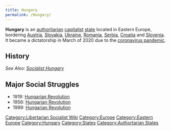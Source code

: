 ```yaml
---
title: Hungary
permalink: /Hungary/
---
```


**Hungary** is an [authoritarian](Authoritarianism "wikilink")
[capitalist](Capitalism "wikilink") [state](List_of_States "wikilink")
located in Eastern Europe, bordering [Austria](Austria "wikilink"),
[Slovakia](Slovakia "wikilink"), [Ukraine](Ukraine "wikilink"),
[Romania](Romania "wikilink"), [Serbia](Serbia "wikilink"),
[Croatia](Croatia "wikilink") and [Slovenia](Slovenia "wikilink"). It
became a dictatorship in March of 2020 due to the [coronavirus
pandemic](Coronavirus_Pandemic "wikilink").

## History

*See Also: [Socialist Hungary](Socialist_Hungary "wikilink")*

## Major Social Struggles

- 1919: [Hungarian Revolution](Hungarian_Revolution_(1919) "wikilink")
- 1956: [Hungarian Revolution](Hungarian_Revolution_(1956) "wikilink")
- 1989: [Hungarian Revolution](Hungarian_Revolution_(1989) "wikilink")

[Category:Libertarian Socialist
Wiki](Category:Libertarian_Socialist_Wiki "wikilink")
[Category:Europe](Category:Europe "wikilink") [Category:Eastern
Europe](Category:Eastern_Europe "wikilink")
[Category:Hungary](Category:Hungary "wikilink")
[Category:States](Category:States "wikilink") [Category:Authortarian
States](Category:Authortarian_States "wikilink")